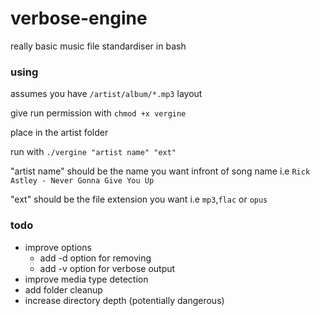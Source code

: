 # verbose-engine
really basic music file standardiser in bash

### using
assumes you have `/artist/album/*.mp3` layout

give run permission with
``` chmod +x vergine ```

place in the artist folder

run with ``` ./vergine "artist name" "ext" ```

"artist name" should be the name you want infront of song name i.e `Rick Astley - Never Gonna Give You Up`

"ext" should be the file extension you want i.e `mp3`,`flac` or `opus`


### todo
* improve options
  * add -d option for removing
  * add -v option for verbose output
* improve media type detection
* add folder cleanup
* increase directory depth (potentially dangerous)
